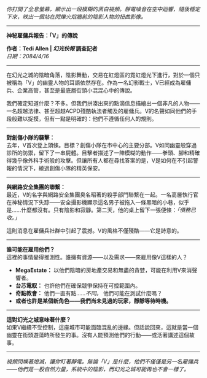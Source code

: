 _你打開了全息螢幕，顯示出一段模糊的黑白視頻。靜電噪音在空中迴響，隨後穩定下來，映出一個站在閃爍火焰牆前的陰影人物的扭曲影像。_

---

**神秘雇傭兵報告：「V」的傳說**

**作者：Tedi Allen | _幻光快報_ 調查記者**  
_日期：2084/4/16_

---

在幻光之城的陰暗角落，陰影舞動，交易在紅燈區的霓虹燈光下進行，對於一個只被稱為「V」的幽靈人物的耳語依然存在。作為一名幻影戰士，V已經成為雇傭兵、企業高管，甚至是最底層街頭小混混心中的傳說。

我們確定知道什麼？不多。但我們拼湊出來的點滴信息描繪出一個非凡的人物——一名超越法律、甚至超越ACPD殘酷執法者觸及的雇傭兵。V的名聲如同他們的手段般難以捉摸，但有一點是明確的：他們不遵循任何人的規則。

---

**對創傷小隊的襲擊：**  
去年，V首次登上頭條。目標？創傷小隊在市中心的主要分部。V如同幽靈般穿過診所的防禦，留下了一串屍體。目擊者描述了一陣模糊的動作——拳頭、腳和精確得幾乎像外科手術般的攻擊。但讓所有人都在尋找答案的是，V是如何在不引起警報的情況下，繞過創傷小隊的精英保安。

---

**與網路安全集團的聯繫：**  
最近，V的名字與網路安全集團臭名昭著的殺手部門聯繫在一起。一名高層執行官在神秘情況下失踪——安全攝影機顯示這名男子被拖入一條黑暗的小巷，似乎是……什麼都沒有。只有陰影和寂靜。第二天，他的桌上留下一張便條：_「債務已收。」_

這則消息在雇傭兵社群中引起了震撼。V的風格不僅殘酷——它是詩意的。

---

**誰可能在雇用他們？**  
這裡的事情變得推測性。誰擁有資源——以及需求——來雇用像V這樣的人？

- **MegaEstate：** 以他們陰暗的房地產交易和無盡的貪婪，可能在利用V來消聲響者。
- **台芯電馭：** 也許他們在確保競爭保持在可控範圍內。
- **奇點教會：** 他們一直有點……_不同。_ 他們可能在測試什麼嗎？
- **或者也許是某個新角色——我們尚未見過的玩家，靜靜等待時機。**

---

**這對幻光之城意味著什麼？**  
如果V繼續不受控制，這座城市可能面臨混亂的邊緣。但話說回來，這就是當一個幽靈在街頭遊蕩時所發生的事。沒有人能預測他們的行動——或活著講述這個故事。

---

_視頻閃爍著熄滅，讓你盯著靜電。無論「V」是什麼，他們不僅僅是另一名雇傭兵——他們是一股自然力量，系統中的陰影，而幻光之城可能再也不會一樣了。_
